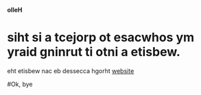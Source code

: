 **olleH**
# siht si a tcejorp ot esacwhos ym yraid gninrut ti otni a etisbew.
eht etisbew nac eb dessecca hgorht [website](samratbarai.github.io/Yraid)

#Ok, bye
